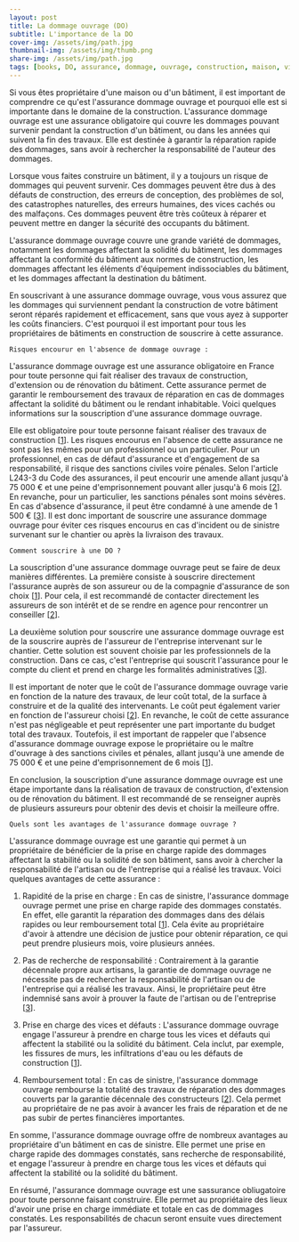 ```yaml
---
layout: post
title: La dommage ouvrage (DO)
subtitle: L'importance de la DO
cover-img: /assets/img/path.jpg
thumbnail-img: /assets/img/thumb.png
share-img: /assets/img/path.jpg
tags: [books, DO, assurance, dommage, ouvrage, construction, maison, villa,]
---
```


Si vous êtes propriétaire d'une maison ou d'un bâtiment, il est important de comprendre ce qu'est l'assurance dommage ouvrage et pourquoi elle est si importante dans le domaine de la construction. L'assurance dommage ouvrage est une assurance obligatoire qui couvre les dommages pouvant survenir pendant la construction d'un bâtiment, ou dans les années qui suivent la fin des travaux. Elle est destinée à garantir la réparation rapide des dommages, sans avoir à rechercher la responsabilité de l'auteur des dommages.

Lorsque vous faites construire un bâtiment, il y a toujours un risque de dommages qui peuvent survenir. Ces dommages peuvent être dus à des défauts de construction, des erreurs de conception, des problèmes de sol, des catastrophes naturelles, des erreurs humaines, des vices cachés ou des malfaçons. Ces dommages peuvent être très coûteux à réparer et peuvent mettre en danger la sécurité des occupants du bâtiment.

L'assurance dommage ouvrage couvre une grande variété de dommages, notamment les dommages affectant la solidité du bâtiment, les dommages affectant la conformité du bâtiment aux normes de construction, les dommages affectant les éléments d'équipement indissociables du bâtiment, et les dommages affectant la destination du bâtiment.

En souscrivant à une assurance dommage ouvrage, vous vous assurez que les dommages qui surviennent pendant la construction de votre bâtiment seront réparés rapidement et efficacement, sans que vous ayez à supporter les coûts financiers. C'est pourquoi il est important pour tous les propriétaires de bâtiments en construction de souscrire à cette assurance.

    Risques encourur en l'absence de dommage ouvrage :

L'assurance dommage ouvrage est une assurance obligatoire en France pour toute personne qui fait réaliser des travaux de construction, d'extension ou de rénovation du bâtiment. Cette assurance permet de garantir le remboursement des travaux de réparation en cas de dommages affectant la solidité du bâtiment ou le rendant inhabitable. Voici quelques informations sur la souscription d'une assurance dommage ouvrage.

Elle est obligatoire pour toute personne faisant réaliser des travaux de construction [[1](https://www.service-public.fr/particuliers/vosdroits/F2032)]. Les risques encourus en l'absence de cette assurance ne sont pas les mêmes pour un professionnel ou un particulier. Pour un professionnel, en cas de défaut d'assurance et d'engagement de sa responsabilité, il risque des sanctions civiles voire pénales. Selon l'article L243-3 du Code des assurances, il peut encourir une amende allant jusqu'à 75 000 € et une peine d'emprisonnement pouvant aller jusqu'à 6 mois [[2](https://www.lemagdelimmobilier.com/dossier-616-risque-faire-travaux-sans-assurance-dommages-ouvrage.html)]. En revanche, pour un particulier, les sanctions pénales sont moins sévères. En cas d'absence d'assurance, il peut être condamné à une amende de 1 500 € [[3](https://www.itandi.fr/assurance/absence-dommages-ouvrage)]. Il est donc important de souscrire une assurance dommage ouvrage pour éviter ces risques encourus en cas d'incident ou de sinistre survenant sur le chantier ou après la livraison des travaux.

    Comment souscrire à une DO ?

La souscription d'une assurance dommage ouvrage peut se faire de deux manières différentes. La première consiste à souscrire directement l'assurance auprès de son assureur ou de la compagnie d'assurance de son choix [[1](https://e-immobilier.credit-agricole.fr/conseils/assurances/travaux-de-construction-l-assurance-dommages-ouvrage)]. Pour cela, il est recommandé de contacter directement les assureurs de son intérêt et de se rendre en agence pour rencontrer un conseiller [[2](https://www.coover.fr/assurance-dommages-ouvrage)].

La deuxième solution pour souscrire une assurance dommage ouvrage est de la souscrire auprès de l'assureur de l'entreprise intervenant sur le chantier. Cette solution est souvent choisie par les professionnels de la construction. Dans ce cas, c'est l'entreprise qui souscrit l'assurance pour le compte du client et prend en charge les formalités administratives [[3](https://e-immobilier.credit-agricole.fr/conseils/assurances/travaux-de-construction-l-assurance-dommages-ouvrage)].

Il est important de noter que le coût de l'assurance dommage ouvrage varie en fonction de la nature des travaux, de leur coût total, de la surface à construire et de la qualité des intervenants. Le coût peut également varier en fonction de l'assureur choisi [[2](https://www.coover.fr/assurance-dommages-ouvrage)]. En revanche, le coût de cette assurance n'est pas négligeable et peut représenter une part importante du budget total des travaux. Toutefois, il est important de rappeler que l'absence d'assurance dommage ouvrage expose le propriétaire ou le maître d'ouvrage à des sanctions civiles et pénales, allant jusqu'à une amende de 75 000 € et une peine d'emprisonnement de 6 mois [[1](https://www.service-public.fr/particuliers/vosdroits/F2032)]. 

En conclusion, la souscription d'une assurance dommage ouvrage est une étape importante dans la réalisation de travaux de construction, d'extension ou de rénovation du bâtiment. Il est recommandé de se renseigner auprès de plusieurs assureurs pour obtenir des devis et choisir la meilleure offre.

    Quels sont les avantages de l'assurance dommage ouvrage ?

L'assurance dommage ouvrage est une garantie qui permet à un propriétaire de bénéficier de la prise en charge rapide des dommages affectant la stabilité ou la solidité de son bâtiment, sans avoir à chercher la responsabilité de l'artisan ou de l'entreprise qui a réalisé les travaux. Voici quelques avantages de cette assurance :

1. Rapidité de la prise en charge : En cas de sinistre, l'assurance dommage ouvrage permet une prise en charge rapide des dommages constatés. En effet, elle garantit la réparation des dommages dans des délais rapides ou leur remboursement total [[1](https://www.etik-assurance.com/article/quels-sont-les-avantages-de-l-assurance-dommages-ouvrage)]. Cela évite au propriétaire d'avoir à attendre une décision de justice pour obtenir réparation, ce qui peut prendre plusieurs mois, voire plusieurs années.

2. Pas de recherche de responsabilité : Contrairement à la garantie décennale propre aux artisans, la garantie de dommage ouvrage ne nécessite pas de rechercher la responsabilité de l'artisan ou de l'entreprise qui a réalisé les travaux. Ainsi, le propriétaire peut être indemnisé sans avoir à prouver la faute de l'artisan ou de l'entreprise [[3](https://www.etik-assurance.com/article/quels-sont-les-avantages-de-la-garantie-dommage-ouvrage)].

3. Prise en charge des vices et défauts : L'assurance dommage ouvrage engage l'assureur à prendre en charge tous les vices et défauts qui affectent la stabilité ou la solidité du bâtiment. Cela inclut, par exemple, les fissures de murs, les infiltrations d'eau ou les défauts de construction [[1](https://www.etik-assurance.com/article/quels-sont-les-avantages-de-l-assurance-dommages-ouvrage)].

4. Remboursement total : En cas de sinistre, l'assurance dommage ouvrage rembourse la totalité des travaux de réparation des dommages couverts par la garantie décennale des constructeurs [[2](https://www.service-public.fr/particuliers/vosdroits/F2032)]. Cela permet au propriétaire de ne pas avoir à avancer les frais de réparation et de ne pas subir de pertes financières importantes.

En somme, l'assurance dommage ouvrage offre de nombreux avantages au propriétaire d'un bâtiment en cas de sinistre. Elle permet une prise en charge rapide des dommages constatés, sans recherche de responsabilité, et engage l'assureur à prendre en charge tous les vices et défauts qui affectent la stabilité ou la solidité du bâtiment.


En résumé, l'assurance dommage ouvrage est une sassurance obliugatoire pour toute personne faisant construire. Elle permet au propriétaire des lieux d'avoir une prise en charge immédiate et totale en cas de dommages constatés. Les responsabilités de chacun seront ensuite vues directement par l'assureur. 